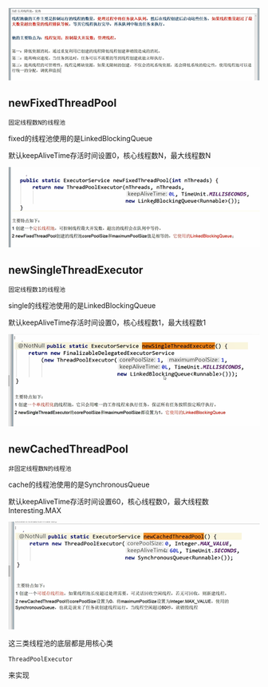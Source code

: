 ![img_52.png](img_52.png)

newFixedThreadPool
---
    固定线程数N的线程池

fixed的线程池使用的是LinkedBlockingQueue

默认keepAliveTime存活时间设置0，核心线程数N，最大线程数N

![img_54.png](img_54.png)

newSingleThreadExecutor
---
    固定线程数1的线程池

single的线程池使用的是LinkedBlockingQueue

默认keepAliveTime存活时间设置0，核心线程数1，最大线程数1

![img_55.png](img_55.png)

newCachedThreadPool
---
    非固定线程数N的线程池

cache的线程池使用的是SynchronousQueue

默认keepAliveTime存活时间设置60，核心线程数0，最大线程数Interesting.MAX

![img_56.png](img_56.png)

这三类线程池的底层都是用核心类

    ThreadPoolExecutor

来实现

 